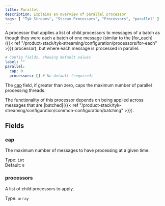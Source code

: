 ```yaml
---
title: Parallel
description: Explains an overview of parallel processor
tags: [ "Tyk Streams", "Stream Processors", "Processors", "parallel" ]
---
```


A processor that applies a list of child processors to messages of a batch as though they were each a batch of one message (similar to the [for_each]({{< ref "/product-stack/tyk-streaming/configuration/processors/for-each" >}}) processor), but where each message is processed in parallel.

```yml
# Config fields, showing default values
label: ""
parallel:
  cap: 0
  processors: [] # No default (required)
```

The [cap](#cap) field, if greater than zero, caps the maximum number of parallel processing threads.

The functionality of this processor depends on being applied across messages that are [batched]({{< ref "/product-stack/tyk-streaming/configuration/common-configuration/batching" >}}).

## Fields

### cap

The maximum number of messages to have processing at a given time.


Type: `int`  
Default: `0`  

### processors

A list of child processors to apply.


Type: `array`  
